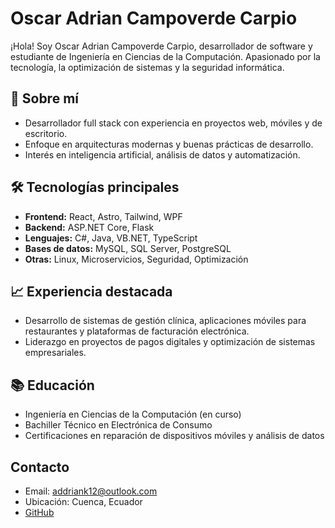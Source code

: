 # Oscar Adrian Campoverde Carpio

¡Hola! Soy Oscar Adrian Campoverde Carpio, desarrollador de software y estudiante de Ingeniería en Ciencias de la Computación. Apasionado por la tecnología, la optimización de sistemas y la seguridad informática.

## 🚀 Sobre mí
- Desarrollador full stack con experiencia en proyectos web, móviles y de escritorio.
- Enfoque en arquitecturas modernas y buenas prácticas de desarrollo.
- Interés en inteligencia artificial, análisis de datos y automatización.

## 🛠️ Tecnologías principales
- **Frontend:** React, Astro, Tailwind, WPF
- **Backend:** ASP.NET Core, Flask
- **Lenguajes:** C#, Java, VB.NET, TypeScript
- **Bases de datos:** MySQL, SQL Server, PostgreSQL
- **Otras:** Linux, Microservicios, Seguridad, Optimización

## 📈 Experiencia destacada
- Desarrollo de sistemas de gestión clínica, aplicaciones móviles para restaurantes y plataformas de facturación electrónica.
- Liderazgo en proyectos de pagos digitales y optimización de sistemas empresariales.

## 📚 Educación
- Ingeniería en Ciencias de la Computación (en curso)
- Bachiller Técnico en Electrónica de Consumo
- Certificaciones en reparación de dispositivos móviles y análisis de datos

## Contacto
- Email: addriank12@outlook.com
- Ubicación: Cuenca, Ecuador
- [GitHub](https://github.com/addriank12)
